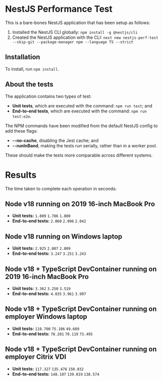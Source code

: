 # NestJS Performance Test

This is a bare-bones NestJS application that has been setup as follows:

1. Installed the NestJS CLI globally: `npm install -g @nestjs/cli`
1. Created the NestJS application with the CLI: `nest new nestjs-perf-test --skip-git --package-manager npm --language TS --strict`

## Installation

To install, run `npm install`.

## About the tests

The application contains two types of test:

* **Unit tests**, which are executed with the command: `npm run test`; and
* **End-to-end tests**, which are executed with the command: `npm run test:e2e`.

The NPM commands have been modified from the default NestJS config to add these flags:

* **--no-cache**, disabling the Jest cache; and
* **--runInBand**, making the tests run serially, rather than in a worker pool.

These should make the tests more comparable across different systems.

# Results

The time taken to complete each operation in seconds:

## Node v18 running on 2019 16-inch MacBook Pro

* **Unit tests:** `1.809` `1.786` `1.800`
* **End-to-end tests:** `2.060` `2.096` `2.042`

## Node v18 running on Windows laptop

* **Unit tests:** `2.925` `2.807` `2.809`
* **End-to-end tests:** `3.247` `3.251` `3.243`

## Node v18 + TypeScript DevContainer running on 2019 16-inch MacBook Pro

* **Unit tests:** `3.362` `3.250` `3.519`
* **End-to-end tests:** `4.035` `3.961` `3.997`

## Node v18 + TypeScript DevContainer running on employer Windows laptop

* **Unit tests:** `110.700` `75.106` `49.609`
* **End-to-end tests:** `78.201` `70.119` `73.495`

## Node v18 + TypeScript DevContainer running on employer Citrix VDI

* **Unit tests:** `117.327` `135.476` `150.032`
* **End-to-end tests:** `148.107` `139.019` `138.574`
